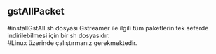## gstAllPacket
#installGstAll.sh dosyası Gstreamer ile ilgili tüm paketlerin tek seferde indirilebilmesi için bir sh dosyasıdır.  
#Linux üzerinde çalıştırmanız gerekmektedir.
